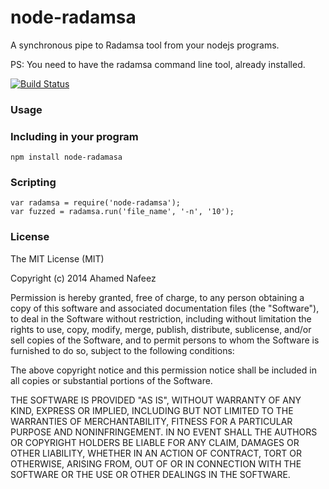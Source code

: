 node-radamsa
=============

 A synchronous pipe to Radamsa tool from your nodejs programs.

 PS: You need to have the radamsa command line tool, already installed.

[![Build Status](https://travis-ci.org/skepticfx/node-radamsa.svg?branch=master)](https://travis-ci.org/skepticfx/node-radamsa)

### Usage

### Including in your program
````
npm install node-radamasa
````

### Scripting

````
var radamsa = require('node-radamsa');
var fuzzed = radamsa.run('file_name', '-n', '10');
````

### License

The MIT License (MIT)

Copyright (c) 2014 Ahamed Nafeez

Permission is hereby granted, free of charge, to any person obtaining a copy of
this software and associated documentation files (the "Software"), to deal in
the Software without restriction, including without limitation the rights to
use, copy, modify, merge, publish, distribute, sublicense, and/or sell copies of
the Software, and to permit persons to whom the Software is furnished to do so,
subject to the following conditions:

The above copyright notice and this permission notice shall be included in all
copies or substantial portions of the Software.

THE SOFTWARE IS PROVIDED "AS IS", WITHOUT WARRANTY OF ANY KIND, EXPRESS OR
IMPLIED, INCLUDING BUT NOT LIMITED TO THE WARRANTIES OF MERCHANTABILITY, FITNESS
FOR A PARTICULAR PURPOSE AND NONINFRINGEMENT. IN NO EVENT SHALL THE AUTHORS OR
COPYRIGHT HOLDERS BE LIABLE FOR ANY CLAIM, DAMAGES OR OTHER LIABILITY, WHETHER
IN AN ACTION OF CONTRACT, TORT OR OTHERWISE, ARISING FROM, OUT OF OR IN
CONNECTION WITH THE SOFTWARE OR THE USE OR OTHER DEALINGS IN THE SOFTWARE.
